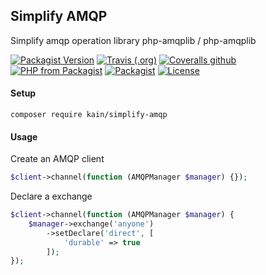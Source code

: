 ## Simplify AMQP

Simplify amqp operation library php-amqplib / php-amqplib

[![Packagist Version](https://img.shields.io/packagist/v/kain/simplify-amqp.svg?style=flat-square)](https://packagist.org/packages/kain/simplify-amqp)
[![Travis (.org)](https://img.shields.io/travis/kainonly/simplify-amqp.svg?style=flat-square)](https://travis-ci.org/kainonly/simplify-amqp)
[![Coveralls github](https://img.shields.io/coveralls/github/kainonly/simplify-amqp.svg?style=flat-square)](https://coveralls.io/github/kainonly/simplify-amqp)
[![PHP from Packagist](https://img.shields.io/packagist/php-v/kain/simplify-amqp.svg?color=blue&style=flat-square)](https://github.com/kainonly/simplify-amqp)
[![Packagist](https://img.shields.io/packagist/dt/kain/simplify-amqp.svg?color=blue&style=flat-square)](https://packagist.org/packages/kain/simplify-amqp)
[![License](https://img.shields.io/packagist/l/kain/simplify-amqp.svg?color=blue&style=flat-square)](https://github.com/kainonly/simplify-amqp/blob/master/LICENSE)

#### Setup

```shell
composer require kain/simplify-amqp
```

#### Usage

Create an AMQP client

```php
$client->channel(function (AMQPManager $manager) {});
```

Declare a exchange

```php
$client->channel(function (AMQPManager $manager) {
    $manager->exchange('anyone')
        ->setDeclare('direct', [
            'durable' => true
        ]);
});
```